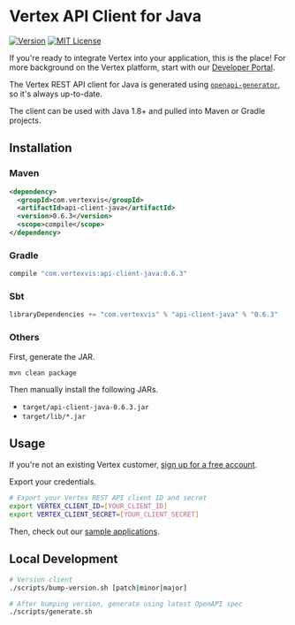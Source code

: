 # Vertex API Client for Java

[![Version](https://img.shields.io/maven-central/v/com.vertexvis/api-client-java)](https://search.maven.org/artifact/com.vertexvis/api-client-java)
[![MIT License](https://img.shields.io/github/license/vertexvis/vertex-api-client-java)](https://github.com/Vertexvis/vertex-api-client-java/blob/main/LICENSE)

If you're ready to integrate Vertex into your application, this is the place! For more background on the Vertex platform, start with our [Developer Portal](https://developer.vertexvis.com/).

The Vertex REST API client for Java is generated using [`openapi-generator`](https://github.com/OpenAPITools/openapi-generator), so it's always up-to-date.

The client can be used with Java 1.8+ and pulled into Maven or Gradle projects.

## Installation

### Maven

```xml
<dependency>
  <groupId>com.vertexvis</groupId>
  <artifactId>api-client-java</artifactId>
  <version>0.6.3</version>
  <scope>compile</scope>
</dependency>
```

### Gradle

```groovy
compile "com.vertexvis:api-client-java:0.6.3"
```

### Sbt

```sbt
libraryDependencies += "com.vertexvis" % "api-client-java" % "0.6.3"
```

### Others

First, generate the JAR.

```shell
mvn clean package
```

Then manually install the following JARs.

- `target/api-client-java-0.6.3.jar`
- `target/lib/*.jar`

## Usage

If you're not an existing Vertex customer, [sign up for a free account](https://aws.amazon.com/marketplace/pp/B08PP264Z1?stl=true).

Export your credentials.

```bash
# Export your Vertex REST API client ID and secret
export VERTEX_CLIENT_ID=[YOUR_CLIENT_ID]
export VERTEX_CLIENT_SECRET=[YOUR_CLIENT_SECRET]
```

Then, check out our [sample applications](./src/main/java/com/vertexvis/example).

## Local Development

```bash
# Version client
./scripts/bump-version.sh [patch|minor|major]

# After bumping version, generate using latest OpenAPI spec
./scripts/generate.sh
```
